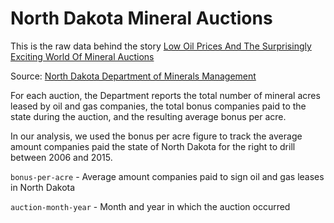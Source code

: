 # North Dakota Mineral Auctions

This is the raw data behind the story [Low Oil Prices And The Surprisingly Exciting World Of Mineral Auctions](http://insideenergy.org/2015/05/13/low-oil-prices-and-the-surprisingly-exciting-world-of-mineral-auctions/)

Source: [North Dakota Department of Minerals Management](https://land.nd.gov/minerals/mineralapps/auctions/auctionsummary.aspx)

For each auction, the Department reports the total number of mineral acres leased by oil and gas companies, the total bonus companies paid to the state during the auction, and the resulting average bonus per acre.

In our analysis, we used the bonus per acre figure to track the average amount companies paid the state of North Dakota for the right to drill between 2006 and 2015. 

`bonus-per-acre`  - Average amount companies paid to sign oil and gas leases in North Dakota

`auction-month-year` - Month and year in which the auction occurred
